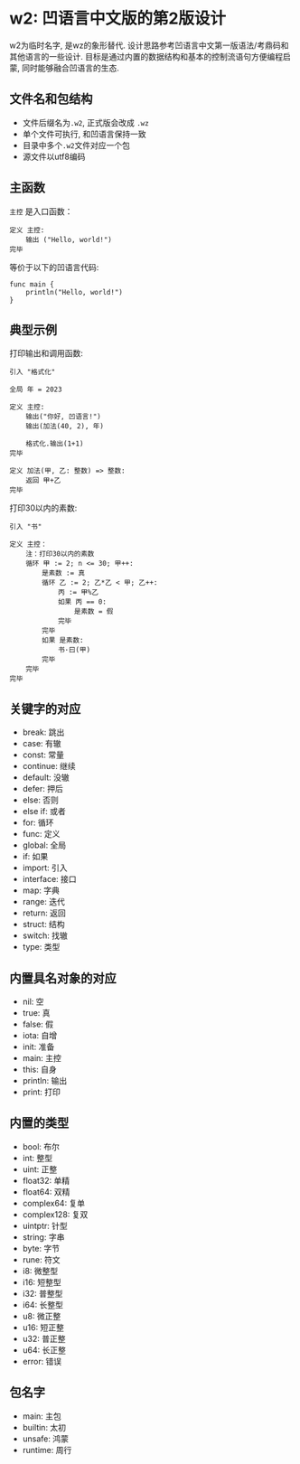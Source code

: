 # w2: 凹语言中文版的第2版设计

w2为临时名字, 是wz的象形替代. 设计思路参考凹语言中文第一版语法/考鼎码和其他语言的一些设计. 目标是通过内置的数据结构和基本的控制流语句方便编程启蒙, 同时能够融合凹语言的生态.

## 文件名和包结构

- 文件后缀名为`.w2`, 正式版会改成 `.wz`
- 单个文件可执行, 和凹语言保持一致
- 目录中多个`.w2`文件对应一个包
- 源文件以utf8编码

## 主函数

`主控` 是入口函数：

```w2
定义 主控:
    输出 ("Hello, world!")
完毕
```

等价于以下的凹语言代码:

```wa
func main {
    println("Hello, world!")
}
```

## 典型示例

打印输出和调用函数:

```wz
引入 "格式化"

全局 年 = 2023

定义 主控:
	输出("你好, 凹语言!")
	输出(加法(40, 2), 年)

	格式化.输出(1+1)
完毕

定义 加法(甲, 乙: 整数) => 整数:
	返回 甲+乙
完毕
```

打印30以内的素数:

```wz
引入 "书"

定义 主控：
	注：打印30以内的素数
	循环 甲 := 2; n <= 30; 甲++:
		是素数 := 真
		循环 乙 := 2; 乙*乙 < 甲; 乙++:
			丙 := 甲%乙
			如果 丙 == 0:
				是素数 = 假
			完毕
		完毕
		如果 是素数:
			书·曰(甲)
		完毕
	完毕
完毕
```

## 关键字的对应

- break: 跳出
- case: 有辙
- const: 常量
- continue: 继续
- default: 没辙
- defer: 押后
- else: 否则
- else if: 或者
- for: 循环
- func: 定义
- global: 全局
- if: 如果
- import: 引入
- interface: 接口
- map: 字典
- range: 迭代
- return: 返回
- struct: 结构
- switch: 找辙
- type: 类型

## 内置具名对象的对应

- nil: 空
- true: 真
- false: 假
- iota: 自增
- init: 准备
- main: 主控
- this: 自身
- println: 输出
- print: 打印

## 内置的类型

- bool: 布尔
- int: 整型
- uint: 正整
- float32: 单精
- float64: 双精
- complex64: 复单
- complex128: 复双
- uintptr: 针型
- string: 字串
- byte: 字节
- rune: 符文
- i8: 微整型
- i16: 短整型
- i32: 普整型
- i64: 长整型
- u8: 微正整
- u16: 短正整
- u32: 普正整
- u64: 长正整
- error: 错误

## 包名字

- main: 主包
- builtin: 太初
- unsafe: 鸿蒙
- runtime: 周行
